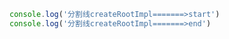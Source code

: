 
```javaScript
console.log('分割线createRootImpl=======>start')
console.log('分割线createRootImpl=======>end')
```